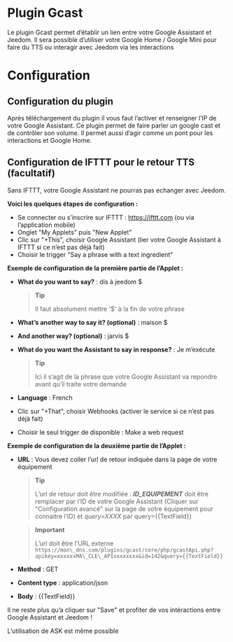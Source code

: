 # Plugin Gcast

Le plugin Gcast permet d’établir un lien entre votre Google Assistant et Jeedom. Il sera possible d’utiliser votre Google Home / Google Mini pour faire du TTS ou interagir avec Jeedom via les interactions

# Configuration

## Configuration du plugin

Après téléchargement du plugin il vous faut l’activer et renseigner l’IP de votre Google Assistant. Ce plugin permet de faire parler un google cast et de contrôler son volume. Il permet aussi d’agir comme un pont pour les interactions et Google Home.

## Configuration de IFTTT pour le retour TTS (facultatif)

Sans IFTTT, votre Google Assistant ne pourras pas echanger avec Jeedom.

**Voici les quelques étapes de configuration :**

-   Se connecter ou s’inscrire sur IFTTT : <https://ifttt.com> (ou via l’application mobile)
-   Onglet "My Applets" puis "New Applet"
-   Clic sur "+This", choisir Google Assistant (lier votre Google Assistant à IFTTT si ce n’est pas déjà fait)
-   Choisir le trigger "Say a phrase with a text ingredient"

**Exemple de configuration de la première partie de l’Applet :**

-   **What do you want to say?** : dis à jeedom \$
    > **Tip**
    >
    > Il faut absolument mettre '\$' à la fin de votre phrase

-   **What’s another way to say it? (optional)** : maison \$
-   **And another way? (optional)** : jarvis \$
-   **What do you want the Assistant to say in response?** : Je m’exécute
    > **Tip**
    >
    > Ici il s’agit de la phrase que votre Google Assistant va repondre
    > avant qu’il traite votre demande

-   **Language** : French
-   Clic sur "+That", choisir Webhooks (activer le service si ce n’est pas déjà fait)
-   Choisir le seul trigger de disponible : Make a web request

**Exemple de configuration de la deuxième partie de l’Applet :**

-   **URL** : Vous devez coller l’url de retour indiquée dans la page de votre équipement
    > **Tip**
    >
    > L’url de retour doit être modifiée : ***ID\_EQUIPEMENT*** doit être remplacer par l’ID de votre Google Assistant (Cliquer sur "Configuration avancé" sur la page de votre équipement pour connaitre l’ID) et *query=XXXX* par query={{TextField}}

    > **Important**
    >
    > L’url doit être l’URL externe ``https://mon\_dns.com/plugins/gcast/core/php/gcastApi.php?apikey=xxxxxxMA\_CLE\_APIxxxxxxxx&id=142&query={{TextField}}``

-   **Method** : GET
-   **Content type** : application/json
-   **Body** : {{TextField}}

Il ne reste plus qu’a cliquer sur "Save" et profiter de vos intéractions entre Google Assistant et Jeedom !

L’utilisation de ASK est même possible
